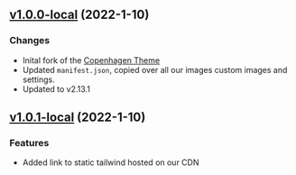 ## [v1.0.0-local](https://github.com/teamtopia/swimtopia_zendesk_theme/compare/v2.13.1...1.0.0-local) (2022-1-10)


### Changes

* Inital fork of the [Copenhagen Theme](https://github.com/zendesk/copenhagen_theme)
* Updated `manifest.json`, copied over all our images custom images and settings.
* Updated to v2.13.1

## [v1.0.1-local](https://github.com/teamtopia/swimtopia_zendesk_theme/compare/v1.0.0-local...v1.0.1-local) (2022-1-10)


### Features

* Added link to static tailwind hosted on our CDN
